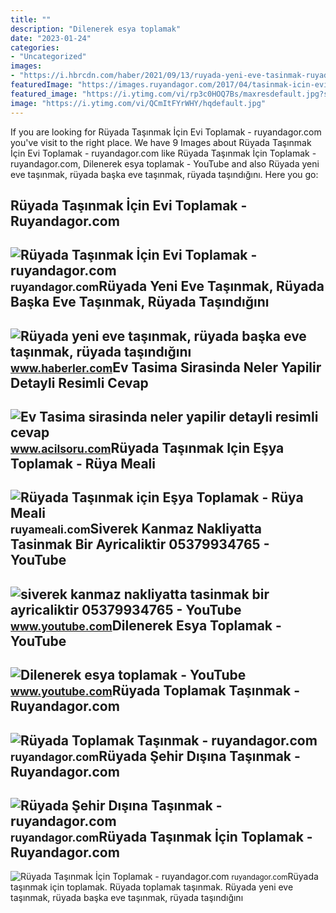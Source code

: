 ```yaml
---
title: ""
description: "Dilenerek esya toplamak"
date: "2023-01-24"
categories:
- "Uncategorized"
images:
- "https://i.hbrcdn.com/haber/2021/09/13/ruyada-yeni-eve-tasinmak-ruyada-baska-eve-14391829_3345_amp.jpg"
featuredImage: "https://images.ruyandagor.com/2017/04/tasinmak-icin-evi-toplamak-2246.jpg"
featured_image: "https://i.ytimg.com/vi/rp3c0HOQ7Bs/maxresdefault.jpg?sqp=-oaymwEmCIAKENAF8quKqQMa8AEB-AHIAYAC6AKKAgwIABABGHIgPyhYMA8=&amp;rs=AOn4CLAOus-jyt3SUb2ocXQr1B8QmbqVUg"
image: "https://i.ytimg.com/vi/QCmItFYrWHY/hqdefault.jpg"
---
```


If you are looking for Rüyada Taşınmak İçin Evi Toplamak - ruyandagor.com you've visit to the right place. We have 9 Images about Rüyada Taşınmak İçin Evi Toplamak - ruyandagor.com like Rüyada Taşınmak İçin Toplamak - ruyandagor.com, Dilenerek esya toplamak - YouTube and also Rüyada yeni eve taşınmak, rüyada başka eve taşınmak, rüyada taşındığını. Here you go:

Rüyada Taşınmak İçin Evi Toplamak - Ruyandagor.com
--------------------------------------------------

 ![Rüyada Taşınmak İçin Evi Toplamak - ruyandagor.com](https://images.ruyandagor.com/2017/04/tasinmak-icin-evi-toplamak-2246.jpg) <small>ruyandagor.com</small>Rüyada Yeni Eve Taşınmak, Rüyada Başka Eve Taşınmak, Rüyada Taşındığını
-----------------------------------------------------------------------

 ![Rüyada yeni eve taşınmak, rüyada başka eve taşınmak, rüyada taşındığını](https://i.hbrcdn.com/haber/2021/09/13/ruyada-yeni-eve-tasinmak-ruyada-baska-eve-14391829_3345_amp.jpg) <small>www.haberler.com</small>Ev Tasima Sirasinda Neler Yapilir Detayli Resimli Cevap
-------------------------------------------------------

 ![Ev Tasima sirasinda neler yapilir detayli resimli cevap](https://www.acilsoru.com/up/cevap/2928/ev-tasima.jpg) <small>www.acilsoru.com</small>Rüyada Taşınmak Için Eşya Toplamak - Rüya Meali
-----------------------------------------------

 ![Rüyada Taşınmak için Eşya Toplamak - Rüya Meali](http://ruyameali.com/wp-content/uploads/2018/04/tasınmak.jpg) <small>ruyameali.com</small>Siverek Kanmaz Nakliyatta Tasinmak Bir Ayricaliktir 05379934765 - YouTube
-------------------------------------------------------------------------

 ![siverek kanmaz nakliyatta tasinmak bir ayricaliktir 05379934765 - YouTube](https://i.ytimg.com/vi/rp3c0HOQ7Bs/maxresdefault.jpg?sqp=-oaymwEmCIAKENAF8quKqQMa8AEB-AHIAYAC6AKKAgwIABABGHIgPyhYMA8=&rs=AOn4CLAOus-jyt3SUb2ocXQr1B8QmbqVUg) <small>www.youtube.com</small>Dilenerek Esya Toplamak - YouTube
---------------------------------

 ![Dilenerek esya toplamak - YouTube](https://i.ytimg.com/vi/QCmItFYrWHY/hqdefault.jpg) <small>www.youtube.com</small>Rüyada Toplamak Taşınmak - Ruyandagor.com
-----------------------------------------

 ![Rüyada Toplamak Taşınmak - ruyandagor.com](https://images.ruyandagor.com/2017/05/toplamak-tasinmak-1750.jpg) <small>ruyandagor.com</small>Rüyada Şehir Dışına Taşınmak - Ruyandagor.com
---------------------------------------------

 ![Rüyada Şehir Dışına Taşınmak - ruyandagor.com](https://images.ruyandagor.com/2017/04/esya-toplamak-tasinmak-2330.jpg) <small>ruyandagor.com</small>Rüyada Taşınmak İçin Toplamak - Ruyandagor.com
----------------------------------------------

 ![Rüyada Taşınmak İçin Toplamak - ruyandagor.com](https://images.ruyandagor.com/2017/05/tasinmak-icin-toplamak-2225.jpg) <small>ruyandagor.com</small>Rüyada taşınmak i̇çin toplamak. Rüyada toplamak taşınmak. Rüyada yeni eve taşınmak, rüyada başka eve taşınmak, rüyada taşındığını
